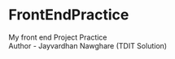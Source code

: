 # FrontEndPractice
My front end Project Practice 
<br>
Author - Jayvardhan Nawghare (TDIT Solution)


